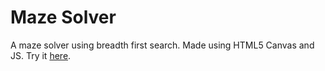 Maze Solver
====

A maze solver using breadth first search. Made using HTML5 Canvas and JS. Try it [here](http://antonrufino.github.io/MazeSolver).
